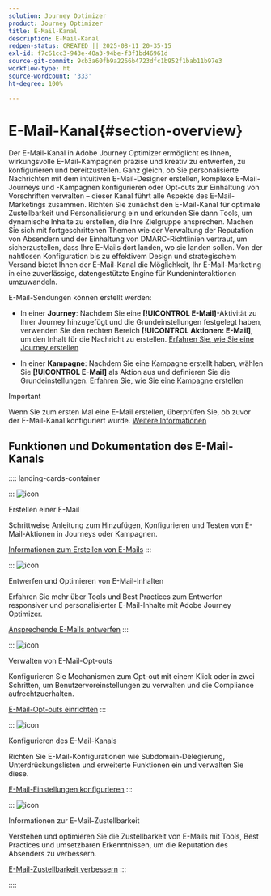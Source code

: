 ```yaml
---
solution: Journey Optimizer
product: Journey Optimizer
title: E-Mail-Kanal
description: E-Mail-Kanal
redpen-status: CREATED_||_2025-08-11_20-35-15
exl-id: f7c61cc3-943e-40a3-94be-f3f1bd46961d
source-git-commit: 9cb3a60fb9a2266b4723dfc1b952f1bab11b97e3
workflow-type: ht
source-wordcount: '333'
ht-degree: 100%

---
```


# E-Mail-Kanal{#section-overview}

Der E-Mail-Kanal in Adobe Journey Optimizer ermöglicht es Ihnen, wirkungsvolle E-Mail-Kampagnen präzise und kreativ zu entwerfen, zu konfigurieren und bereitzustellen. Ganz gleich, ob Sie personalisierte Nachrichten mit dem intuitiven E-Mail-Designer erstellen, komplexe E-Mail-Journeys und -Kampagnen konfigurieren oder Opt-outs zur Einhaltung von Vorschriften verwalten – dieser Kanal führt alle Aspekte des E-Mail-Marketings zusammen. Richten Sie zunächst den E-Mail-Kanal für optimale Zustellbarkeit und Personalisierung ein und erkunden Sie dann Tools, um dynamische Inhalte zu erstellen, die Ihre Zielgruppe ansprechen. Machen Sie sich mit fortgeschrittenen Themen wie der Verwaltung der Reputation von Absendern und der Einhaltung von DMARC-Richtlinien vertraut, um sicherzustellen, dass Ihre E-Mails dort landen, wo sie landen sollen. Von der nahtlosen Konfiguration bis zu effektivem Design und strategischem Versand bietet Ihnen der E-Mail-Kanal die Möglichkeit, Ihr E-Mail-Marketing in eine zuverlässige, datengestützte Engine für Kundeninteraktionen umzuwandeln.

E-Mail-Sendungen können erstellt werden:

* In einer **Journey**: Nachdem Sie eine **[!UICONTROL E-Mail]**-Aktivität zu Ihrer Journey hinzugefügt und die Grundeinstellungen festgelegt haben, verwenden Sie den rechten Bereich **[!UICONTROL Aktionen: E-Mail]**, um den Inhalt für die Nachricht zu erstellen. [Erfahren Sie, wie Sie eine Journey erstellen](../using/building-journeys/journey-gs.md)

* In einer **Kampagne**: Nachdem Sie eine Kampagne erstellt haben, wählen Sie **[!UICONTROL E-Mail]** als Aktion aus und definieren Sie die Grundeinstellungen. [Erfahren Sie, wie Sie eine Kampagne erstellen](../using/campaigns/create-campaign.md#configure)


>[!IMPORTANT]
>
>Wenn Sie zum ersten Mal eine E-Mail erstellen, überprüfen Sie, ob zuvor der E-Mail-Kanal konfiguriert wurde. [Weitere Informationen](../using/email/email-settings.md)

## Funktionen und Dokumentation des E-Mail-Kanals

:::: landing-cards-container

:::
![icon](https://cdn.experienceleague.adobe.com/icons/list-check.svg?lang=de)

Erstellen einer E-Mail

Schrittweise Anleitung zum Hinzufügen, Konfigurieren und Testen von E-Mail-Aktionen in Journeys oder Kampagnen.

[Informationen zum Erstellen von E-Mails](../using/email/create-email.md)
:::

:::
![icon](https://cdn.experienceleague.adobe.com/icons/puzzle-piece.svg?lang=de)

Entwerfen und Optimieren von E-Mail-Inhalten

Erfahren Sie mehr über Tools und Best Practices zum Entwerfen responsiver und personalisierter E-Mail-Inhalte mit Adobe Journey Optimizer.

[Ansprechende E-Mails entwerfen](design-email-landing-page.md)
:::

:::
![icon](https://cdn.experienceleague.adobe.com/icons/shield-halved.svg?lang=de)

Verwalten von E-Mail-Opt-outs

Konfigurieren Sie Mechanismen zum Opt-out mit einem Klick oder in zwei Schritten, um Benutzervoreinstellungen zu verwalten und die Compliance aufrechtzuerhalten.

[E-Mail-Opt-outs einrichten](../using/email/email-opt-out.md)
:::

:::
![icon](https://cdn.experienceleague.adobe.com/icons/gear.svg?lang=de)

Konfigurieren des E-Mail-Kanals

Richten Sie E-Mail-Konfigurationen wie Subdomain-Delegierung, Unterdrückungslisten und erweiterte Funktionen ein und verwalten Sie diese.

[E-Mail-Einstellungen konfigurieren](configure-email-landing-page.md)
:::

:::
![icon](https://cdn.experienceleague.adobe.com/icons/chart-line.svg?lang=de)

Informationen zur E-Mail-Zustellbarkeit

Verstehen und optimieren Sie die Zustellbarkeit von E-Mails mit Tools, Best Practices und umsetzbaren Erkenntnissen, um die Reputation des Absenders zu verbessern.

[E-Mail-Zustellbarkeit verbessern](deliverability-landing-page.md)
:::

::::
